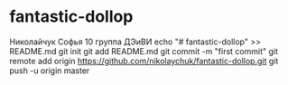 # fantastic-dollop
Николайчук Софья 10 группа ДЭиВИ
echo "# fantastic-dollop" >> README.md
git init
git add README.md
git commit -m "first commit"
git remote add origin https://github.com/nikolaychuk/fantastic-dollop.git
git push -u origin master
